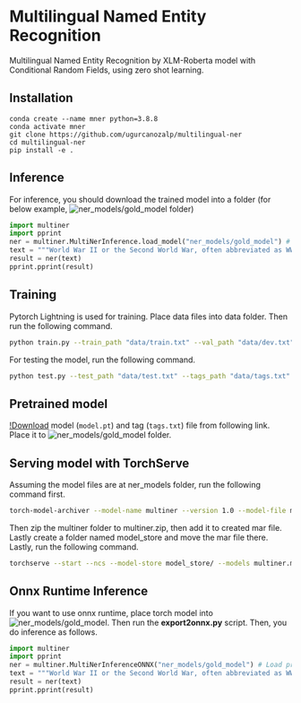 # Multilingual Named Entity Recognition
Multilingual Named Entity Recognition by XLM-Roberta model with Conditional Random Fields, using zero shot learning.

## Installation
```
conda create --name mner python=3.8.8
conda activate mner
git clone https://github.com/ugurcanozalp/multilingual-ner
cd multilingual-ner
pip install -e .
```

## Inference
For inference, you should download the trained model into a folder (for below example, 
![ner_models/gold_model](/ner_models/gold_model) folder)
```python
import multiner
import pprint
ner = multiner.MultiNerInference.load_model("ner_models/gold_model") # Load pretrained model.
text = """World War II or the Second World War, often abbreviated as WWII or WW2, was a global war that lasted from 1939 to 1945. It involved the vast majority of the world's countries—including all the great powers—forming two opposing military alliances: the Allies and the Axis. In a state of total war, directly involving more than 100 million personnel from more than 30 countries, the major participants threw their entire economic, industrial, and scientific capabilities behind the war effort, blurring the distinction between civilian and military resources. World War II was the deadliest conflict in human history, resulting in 70 to 85 million fatalities, with more civilians than military personnel killed. Tens of millions of people died due to genocides (including the Holocaust), premeditated death from starvation, massacres, and disease. Aircraft played a major role in the conflict, including in strategic bombing of population centres, the development of nuclear weapons, and the only two uses of such in war. """
result = ner(text)
pprint.pprint(result)
```

## Training
Pytorch Lightning is used for training. Place data files into data folder. Then run the following command.
```bash
python train.py --train_path "data/train.txt" --val_path "data/dev.txt" --test_path "data/test.txt" --tags_path "data/tags.txt" --gpus 1
```
For testing the model, run the following command.
```bash
python test.py --test_path "data/test.txt" --tags_path "data/tags.txt" --gpus 1
```

## Pretrained model
[!Download](https://drive.google.com/drive/folders/1JMNN9TJWd2oPAl8db1PX-VvXmZMw9h0z?usp=sharing) model (`model.pt`) and tag (`tags.txt`) file from following link. Place it to ![ner_models/gold_model](/ner_models/gold_model) folder. 

## Serving model with TorchServe

Assuming the model files are at ner_models folder, run the following command first.
```bash
torch-model-archiver --model-name multiner --version 1.0 --model-file multiner/model/model.py --serialized-file ner_models/gold/model.pt --export-path model_store/ --extra-files "ner_models/gold/tags.txt,ner_models/xlm-roberta-base/config.json,ner_models/xlm-roberta-base/tokenizer.json,ner_models/xlm-roberta-base/sentencepiece.bpe.model,multiner.zip" --handler multiner/infer.py
```

Then zip the multiner folder to multiner.zip, then add it to created mar file. Lastly create a folder named model_store and move the mar file there. Lastly, run the following command.
```bash
torchserve --start --ncs --model-store model_store/ --models multiner.mar
```

## Onnx Runtime Inference

If you want to use onnx runtime, place torch model into ![ner_models/gold_model](/ner_models/gold_model). Then run the **export2onnx.py** script. Then, you do inference as follows.

```python
import multiner
import pprint
ner = multiner.MultiNerInferenceONNX("ner_models/gold_model") # Load pretrained model.
text = """World War II or the Second World War, often abbreviated as WWII or WW2, was a global war that lasted from 1939 to 1945. It involved the vast majority of the world's countries—including all the great powers—forming two opposing military alliances: the Allies and the Axis. In a state of total war, directly involving more than 100 million personnel from more than 30 countries, the major participants threw their entire economic, industrial, and scientific capabilities behind the war effort, blurring the distinction between civilian and military resources. World War II was the deadliest conflict in human history, resulting in 70 to 85 million fatalities, with more civilians than military personnel killed. Tens of millions of people died due to genocides (including the Holocaust), premeditated death from starvation, massacres, and disease. Aircraft played a major role in the conflict, including in strategic bombing of population centres, the development of nuclear weapons, and the only two uses of such in war. """
result = ner(text)
pprint.pprint(result)
```
